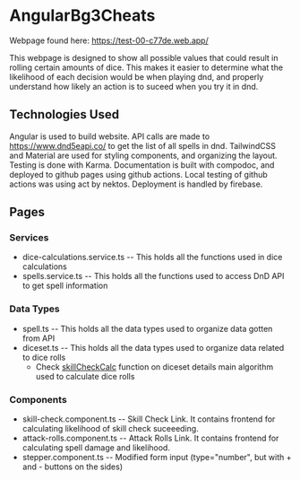 # AngularBg3Cheats

Webpage found here: <https://test-00-c77de.web.app/>

This webpage is designed to show all possible values that could result in rolling certain amounts of dice.
This makes it easier to determine what the likelihood of each decision would be when playing dnd,
and properly understand how likely an action is to suceed when you try it in dnd.

## Technologies Used

Angular is used to build website. API calls are made to <https://www.dnd5eapi.co/> to get the list of all spells in dnd.
TailwindCSS and Material are used for styling components, and organizing the layout.
Testing is done with Karma.
Documentation is built with compodoc, and deployed to github pages using github actions. Local testing of github actions was using act by nektos.
Deployment is handled by firebase.

## Pages

### Services

- dice-calculations.service.ts -- This holds all the functions used in dice calculations
- spells.service.ts -- This holds all the functions used to access DnD API to get spell information

### Data Types

- spell.ts -- This holds all the data types used to organize data gotten from API
- diceset.ts -- This holds all the data types used to organize data related to dice rolls
  - Check [skillCheckCalc](https://creativepenguin.github.io/angular-bg-forms/injectables/DiceCalculationsService.html#skillCheckCalc) function on diceset details main algorithm used to calculate dice rolls

### Components

- skill-check.component.ts -- Skill Check Link.
It contains frontend for calculating likelihood of skill check suceeeding.
- attack-rolls.component.ts -- Attack Rolls Link.
It contains frontend for calculating spell damage and likelihood.
- stepper.component.ts -- Modified form input (type="number", but with + and - buttons on the sides)
